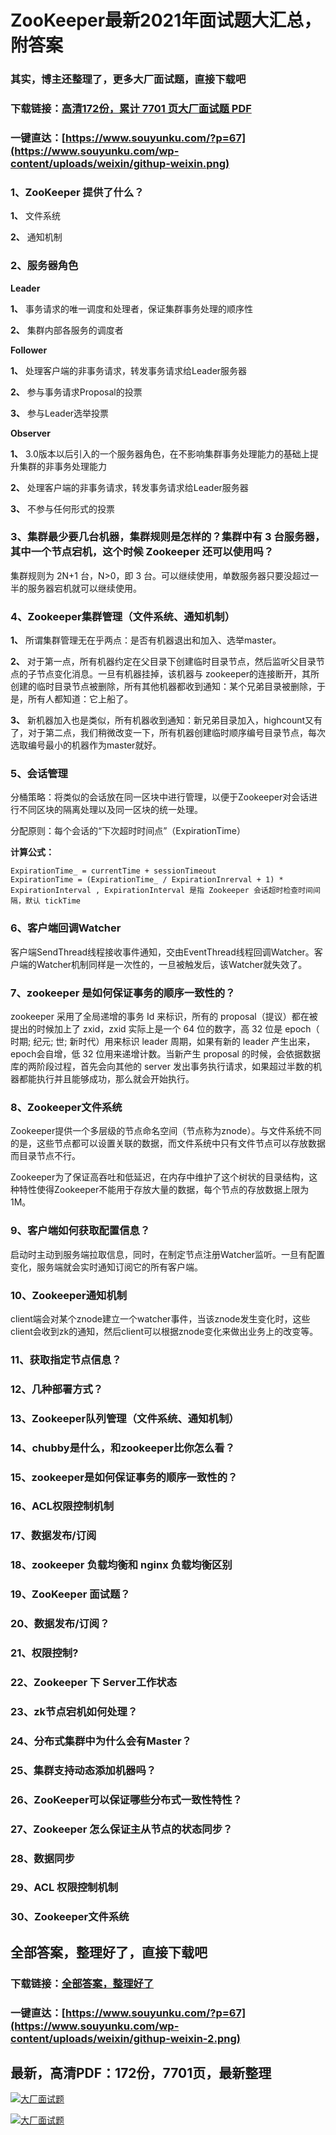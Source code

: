 # ZooKeeper最新2021年面试题大汇总，附答案

### 其实，博主还整理了，更多大厂面试题，直接下载吧

### 下载链接：[高清172份，累计 7701 页大厂面试题  PDF](https://github.com/souyunku/DevBooks/blob/master/docs/index.md)

### 一键直达：[https://www.souyunku.com/?p=67](https://www.souyunku.com/wp-content/uploads/weixin/githup-weixin.png)



### 1、ZooKeeper 提供了什么？

**1、** 文件系统

**2、** 通知机制


### 2、服务器角色

**Leader**

**1、** 事务请求的唯一调度和处理者，保证集群事务处理的顺序性

**2、** 集群内部各服务的调度者

**Follower**

**1、** 处理客户端的非事务请求，转发事务请求给Leader服务器

**2、** 参与事务请求Proposal的投票

**3、** 参与Leader选举投票

**Observer**

**1、** 3.0版本以后引入的一个服务器角色，在不影响集群事务处理能力的基础上提升集群的非事务处理能力

**2、** 处理客户端的非事务请求，转发事务请求给Leader服务器

**3、** 不参与任何形式的投票


### 3、集群最少要几台机器，集群规则是怎样的？集群中有 3 台服务器，其中一个节点宕机，这个时候 Zookeeper 还可以使用吗？

集群规则为 2N+1 台，N>0，即 3 台。可以继续使用，单数服务器只要没超过一半的服务器宕机就可以继续使用。


### 4、Zookeeper集群管理（文件系统、通知机制）

**1、** 所谓集群管理无在乎两点：是否有机器退出和加入、选举master。

**2、** 对于第一点，所有机器约定在父目录下创建临时目录节点，然后监听父目录节点的子节点变化消息。一旦有机器挂掉，该机器与 zookeeper的连接断开，其所创建的临时目录节点被删除，所有其他机器都收到通知：某个兄弟目录被删除，于是，所有人都知道：它上船了。

**3、** 新机器加入也是类似，所有机器收到通知：新兄弟目录加入，highcount又有了，对于第二点，我们稍微改变一下，所有机器创建临时顺序编号目录节点，每次选取编号最小的机器作为master就好。


### 5、会话管理

分桶策略：将类似的会话放在同一区块中进行管理，以便于Zookeeper对会话进行不同区块的隔离处理以及同一区块的统一处理。

分配原则：每个会话的“下次超时时间点”（ExpirationTime）

**计算公式：**

```
ExpirationTime_ = currentTime + sessionTimeout
ExpirationTime = (ExpirationTime_ / ExpirationInrerval + 1) * ExpirationInterval , ExpirationInterval 是指 Zookeeper 会话超时检查时间间隔，默认 tickTime
```


### 6、客户端回调Watcher

客户端SendThread线程接收事件通知，交由EventThread线程回调Watcher。客户端的Watcher机制同样是一次性的，一旦被触发后，该Watcher就失效了。


### 7、zookeeper 是如何保证事务的顺序一致性的？

zookeeper 采用了全局递增的事务 Id 来标识，所有的 proposal（提议）都在被提出的时候加上了 zxid，zxid 实际上是一个 64 位的数字，高 32 位是 epoch（ 时期; 纪元; 世; 新时代）用来标识 leader 周期，如果有新的 leader 产生出来，epoch会自增，低 32 位用来递增计数。当新产生 proposal 的时候，会依据数据库的两阶段过程，首先会向其他的 server 发出事务执行请求，如果超过半数的机器都能执行并且能够成功，那么就会开始执行。


### 8、Zookeeper文件系统

Zookeeper提供一个多层级的节点命名空间（节点称为znode）。与文件系统不同的是，这些节点都可以设置关联的数据，而文件系统中只有文件节点可以存放数据而目录节点不行。

Zookeeper为了保证高吞吐和低延迟，在内存中维护了这个树状的目录结构，这种特性使得Zookeeper不能用于存放大量的数据，每个节点的存放数据上限为1M。


### 9、客户端如何获取配置信息？

启动时主动到服务端拉取信息，同时，在制定节点注册Watcher监听。一旦有配置变化，服务端就会实时通知订阅它的所有客户端。

### 10、Zookeeper通知机制

client端会对某个znode建立一个watcher事件，当该znode发生变化时，这些client会收到zk的通知，然后client可以根据znode变化来做出业务上的改变等。


### 11、获取指定节点信息？
### 12、几种部署方式？
### 13、Zookeeper队列管理（文件系统、通知机制）
### 14、chubby是什么，和zookeeper比你怎么看？
### 15、zookeeper是如何保证事务的顺序一致性的？
### 16、ACL权限控制机制
### 17、数据发布/订阅
### 18、zookeeper 负载均衡和 nginx 负载均衡区别
### 19、ZooKeeper 面试题？
### 20、数据发布/订阅？
### 21、权限控制?
### 22、Zookeeper 下 Server工作状态
### 23、zk节点宕机如何处理？
### 24、分布式集群中为什么会有Master？
### 25、集群支持动态添加机器吗？
### 26、ZooKeeper可以保证哪些分布式一致性特性？
### 27、Zookeeper 怎么保证主从节点的状态同步？
### 28、数据同步
### 29、ACL 权限控制机制
### 30、Zookeeper文件系统




## 全部答案，整理好了，直接下载吧

### 下载链接：[全部答案，整理好了](https://www.souyunku.com/wp-content/uploads/weixin/githup-weixin-2.png)

### 一键直达：[https://www.souyunku.com/?p=67](https://www.souyunku.com/wp-content/uploads/weixin/githup-weixin-2.png)


## 最新，高清PDF：172份，7701页，最新整理

[![大厂面试题](https://www.souyunku.com/wp-content/uploads/weixin/mst.png "架构师专栏")](https://www.souyunku.com/wp-content/uploads/weixin/githup-weixin.png "架构师专栏")

[![大厂面试题](https://www.souyunku.com/wp-content/uploads/weixin/githup-weixin.png "架构师专栏")](https://www.souyunku.com/wp-content/uploads/weixin/githup-weixin.png "架构师专栏")
